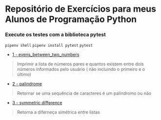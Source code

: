 # Repositório de Exercícios para meus Alunos de Programação Python

### Execute os testes com a biblioteca pytest

`pipenv shell`
`pipenv install pytest`
`pytest`

- [1 - evens_between_two_numbers](https://github.com/rafaeltedesco/PythonExercises/tree/master/1%20-%20evens_between_two_numbers)

> Imprimir a lista de números pares e quantos existem entre dois números informados pelo usuário ( não incluindo o primeiro e o último)

- [2 - palindrome](https://github.com/rafaeltedesco/PythonExercises/tree/master/2%20-%20palindrome)

> Retornar se uma sequência de caracteres é um palíndromo ou não

- [3 - symmetric difference](https://github.com/rafaeltedesco/PythonExercises/tree/master/3%20-%20symmetric-difference)

> Retorna a diferneça simétrica entre listas
